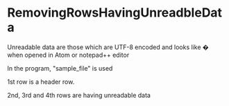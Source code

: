 # RemovingRowsHavingUnreadbleData
Unreadable data are those which are UTF-8 encoded and looks like � when opened in Atom or notepad++ editor

In the program, "sample_file" is used

1st row is a header row.

2nd, 3rd and 4th rows are having unreadable data
